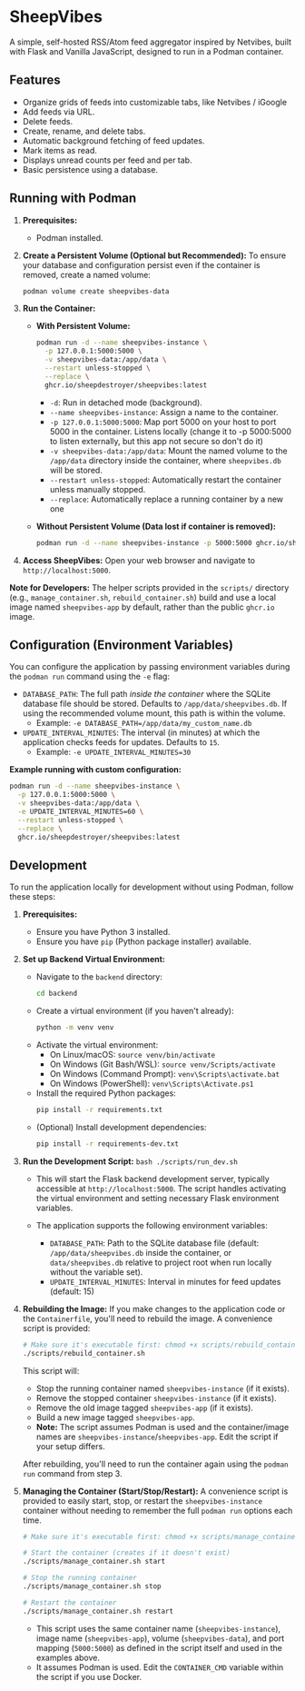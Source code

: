 # SheepVibes

A simple, self-hosted RSS/Atom feed aggregator inspired by Netvibes, built with Flask and Vanilla JavaScript, designed to run in a Podman container.

## Features

*   Organize grids of feeds into customizable tabs, like Netvibes / iGoogle
*   Add feeds via URL.
*   Delete feeds.
*   Create, rename, and delete tabs.
*   Automatic background fetching of feed updates.
*   Mark items as read.
*   Displays unread counts per feed and per tab.
*   Basic persistence using a database.

## Running with Podman

1.  **Prerequisites:**
    *   Podman installed.


2.  **Create a Persistent Volume (Optional but Recommended):**
    To ensure your database and configuration persist even if the container is removed, create a named volume:
    ```bash
    podman volume create sheepvibes-data
    ```


3.  **Run the Container:**
    *   **With Persistent Volume:**
        ```bash
        podman run -d --name sheepvibes-instance \
          -p 127.0.0.1:5000:5000 \
          -v sheepvibes-data:/app/data \
          --restart unless-stopped \
          --replace \
          ghcr.io/sheepdestroyer/sheepvibes:latest
        ```
        *   `-d`: Run in detached mode (background).
        *   `--name sheepvibes-instance`: Assign a name to the container.
        *   `-p 127.0.0.1:5000:5000`: Map port 5000 on your host to port 5000 in the container. Listens locally (change it to -p 5000:5000 to listen externally, but this app not secure so don't do it)
        *   `-v sheepvibes-data:/app/data`: Mount the named volume to the `/app/data` directory inside the container, where `sheepvibes.db` will be stored.
        *   `--restart unless-stopped`: Automatically restart the container unless manually stopped.
        *   `--replace`: Automatically replace a running container by a new one

    *   **Without Persistent Volume (Data lost if container is removed):**
        ```bash
        podman run -d --name sheepvibes-instance -p 5000:5000 ghcr.io/sheepdestroyer/sheepvibes:latest
        ```


4.  **Access SheepVibes:**
    Open your web browser and navigate to `http://localhost:5000`.

**Note for Developers:** The helper scripts provided in the `scripts/` directory (e.g., `manage_container.sh`, `rebuild_container.sh`) build and use a local image named `sheepvibes-app` by default, rather than the public `ghcr.io` image.

## Configuration (Environment Variables)

You can configure the application by passing environment variables during the `podman run` command using the `-e` flag:

*   `DATABASE_PATH`: The full path *inside the container* where the SQLite database file should be stored. Defaults to `/app/data/sheepvibes.db`. If using the recommended volume mount, this path is within the volume.
    *   Example: `-e DATABASE_PATH=/app/data/my_custom_name.db`
*   `UPDATE_INTERVAL_MINUTES`: The interval (in minutes) at which the application checks feeds for updates. Defaults to `15`.
    *   Example: `-e UPDATE_INTERVAL_MINUTES=30`
      
**Example running with custom configuration:**

```bash
podman run -d --name sheepvibes-instance \
  -p 127.0.0.1:5000:5000 \
  -v sheepvibes-data:/app/data \
  -e UPDATE_INTERVAL_MINUTES=60 \
  --restart unless-stopped \
  --replace \
  ghcr.io/sheepdestroyer/sheepvibes:latest
```

## Development

To run the application locally for development without using Podman, follow these steps:

1.  **Prerequisites:**
    *   Ensure you have Python 3 installed.
    *   Ensure you have `pip` (Python package installer) available.


2.  **Set up Backend Virtual Environment:**
    *   Navigate to the `backend` directory:
        ```bash
        cd backend
        ```
    *   Create a virtual environment (if you haven't already):
        ```bash
        python -m venv venv
        ```
    *   Activate the virtual environment:
        *   On Linux/macOS: `source venv/bin/activate`
        *   On Windows (Git Bash/WSL): `source venv/Scripts/activate`
        *   On Windows (Command Prompt): `venv\Scripts\activate.bat`
        *   On Windows (PowerShell): `venv\Scripts\Activate.ps1`
    *   Install the required Python packages:
        ```bash
        pip install -r requirements.txt
        ```
    *   (Optional) Install development dependencies:
        ```bash
        pip install -r requirements-dev.txt
        ```


3.  **Run the Development Script:**
        ```bash
        ./scripts/run_dev.sh
        ```
    *   This will start the Flask backend development server, typically accessible at `http://localhost:5000`. The script handles activating the virtual environment and setting necessary Flask environment variables.

    *   The application supports the following environment variables:
        - `DATABASE_PATH`: Path to the SQLite database file (default: `/app/data/sheepvibes.db` inside the container, or `data/sheepvibes.db` relative to project root when run locally without the variable set).
        - `UPDATE_INTERVAL_MINUTES`: Interval in minutes for feed updates (default: 15)


4.  **Rebuilding the Image:**
    If you make changes to the application code or the `Containerfile`, you'll need to rebuild the image. A convenience script is provided:
    ```bash
    # Make sure it's executable first: chmod +x scripts/rebuild_container.sh
    ./scripts/rebuild_container.sh 
    ```
    This script will:
    *   Stop the running container named `sheepvibes-instance` (if it exists).
    *   Remove the stopped container `sheepvibes-instance` (if it exists).
    *   Remove the old image tagged `sheepvibes-app` (if it exists).
    *   Build a new image tagged `sheepvibes-app`.
    *   **Note:** The script assumes Podman is used and the container/image names are `sheepvibes-instance`/`sheepvibes-app`. Edit the script if your setup differs.

    After rebuilding, you'll need to run the container again using the `podman run` command from step 3.

5.  **Managing the Container (Start/Stop/Restart):**
    A convenience script is provided to easily start, stop, or restart the `sheepvibes-instance` container without needing to remember the full `podman run` options each time.
    ```bash
    # Make sure it's executable first: chmod +x scripts/manage_container.sh
    
    # Start the container (creates if it doesn't exist)
    ./scripts/manage_container.sh start
    
    # Stop the running container
    ./scripts/manage_container.sh stop
    
    # Restart the container
    ./scripts/manage_container.sh restart
    ```
    *   This script uses the same container name (`sheepvibes-instance`), image name (`sheepvibes-app`), volume (`sheepvibes-data`), and port mapping (`5000:5000`) as defined in the script itself and used in the examples above.
    *   It assumes Podman is used. Edit the `CONTAINER_CMD` variable within the script if you use Docker.
